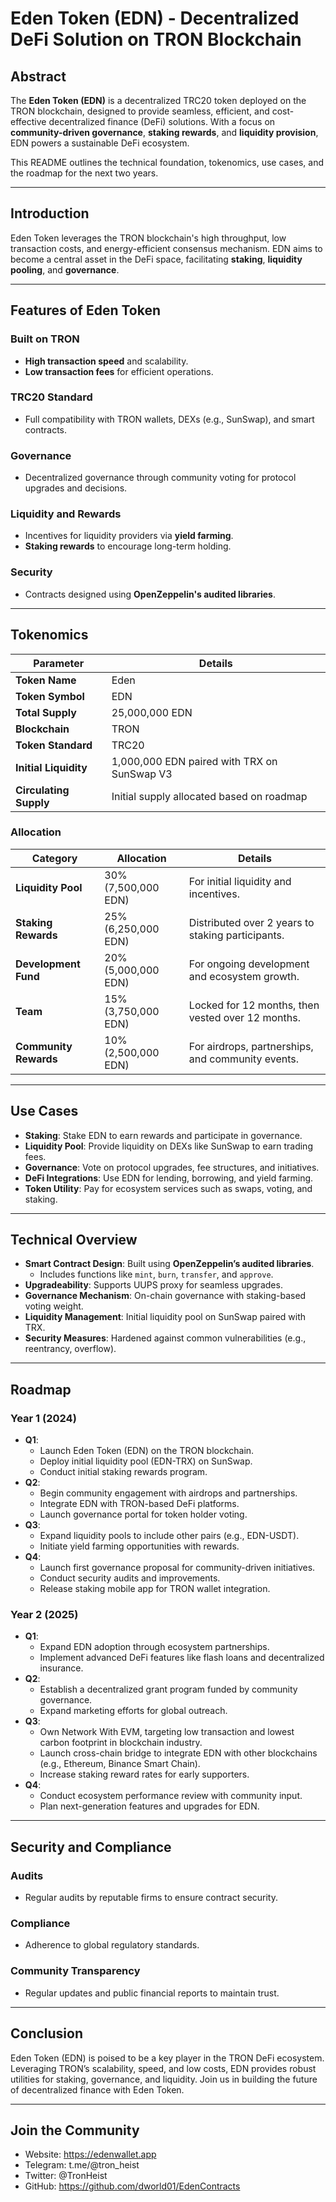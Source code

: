 # Eden Token (EDN) - Decentralized DeFi Solution on TRON Blockchain

## Abstract
The **Eden Token (EDN)** is a decentralized TRC20 token deployed on the TRON blockchain, designed to provide seamless, efficient, and cost-effective decentralized finance (DeFi) solutions. With a focus on **community-driven governance**, **staking rewards**, and **liquidity provision**, EDN powers a sustainable DeFi ecosystem.

This README outlines the technical foundation, tokenomics, use cases, and the roadmap for the next two years.

---

## Introduction
Eden Token leverages the TRON blockchain's high throughput, low transaction costs, and energy-efficient consensus mechanism. EDN aims to become a central asset in the DeFi space, facilitating **staking**, **liquidity pooling**, and **governance**.

---

## Features of Eden Token

### Built on TRON
- **High transaction speed** and scalability.
- **Low transaction fees** for efficient operations.

### TRC20 Standard
- Full compatibility with TRON wallets, DEXs (e.g., SunSwap), and smart contracts.

### Governance
- Decentralized governance through community voting for protocol upgrades and decisions.

### Liquidity and Rewards
- Incentives for liquidity providers via **yield farming**.
- **Staking rewards** to encourage long-term holding.

### Security
- Contracts designed using **OpenZeppelin's audited libraries**.

---

## Tokenomics

| **Parameter**         | **Details**                              |
|------------------------|------------------------------------------|
| **Token Name**         | Eden                                    |
| **Token Symbol**       | EDN                                     |
| **Total Supply**       | 25,000,000 EDN                          |
| **Blockchain**         | TRON                                    |
| **Token Standard**     | TRC20                                   |
| **Initial Liquidity**  | 1,000,000 EDN paired with TRX on SunSwap V3 |
| **Circulating Supply** | Initial supply allocated based on roadmap |

### Allocation

| **Category**          | **Allocation**      | **Details**                                   |
|-----------------------|---------------------|-----------------------------------------------|
| **Liquidity Pool**    | 30% (7,500,000 EDN) | For initial liquidity and incentives.         |
| **Staking Rewards**   | 25% (6,250,000 EDN) | Distributed over 2 years to staking participants. |
| **Development Fund**  | 20% (5,000,000 EDN) | For ongoing development and ecosystem growth. |
| **Team**              | 15% (3,750,000 EDN) | Locked for 12 months, then vested over 12 months. |
| **Community Rewards** | 10% (2,500,000 EDN) | For airdrops, partnerships, and community events. |

---

## Use Cases

- **Staking**: Stake EDN to earn rewards and participate in governance.
- **Liquidity Pool**: Provide liquidity on DEXs like SunSwap to earn trading fees.
- **Governance**: Vote on protocol upgrades, fee structures, and initiatives.
- **DeFi Integrations**: Use EDN for lending, borrowing, and yield farming.
- **Token Utility**: Pay for ecosystem services such as swaps, voting, and staking.

---

## Technical Overview

- **Smart Contract Design**: Built using **OpenZeppelin’s audited libraries**.
  - Includes functions like `mint`, `burn`, `transfer`, and `approve`.
- **Upgradeability**: Supports UUPS proxy for seamless upgrades.
- **Governance Mechanism**: On-chain governance with staking-based voting weight.
- **Liquidity Management**: Initial liquidity pool on SunSwap paired with TRX.
- **Security Measures**: Hardened against common vulnerabilities (e.g., reentrancy, overflow).

---

## Roadmap

### Year 1 (2024)
- **Q1**:
  - Launch Eden Token (EDN) on the TRON blockchain.
  - Deploy initial liquidity pool (EDN-TRX) on SunSwap.
  - Conduct initial staking rewards program.
- **Q2**:
  - Begin community engagement with airdrops and partnerships.
  - Integrate EDN with TRON-based DeFi platforms.
  - Launch governance portal for token holder voting.
- **Q3**:
  - Expand liquidity pools to include other pairs (e.g., EDN-USDT).
  - Initiate yield farming opportunities with rewards.
- **Q4**:
  - Launch first governance proposal for community-driven initiatives.
  - Conduct security audits and improvements.
  - Release staking mobile app for TRON wallet integration.

### Year 2 (2025)
- **Q1**:
  - Expand EDN adoption through ecosystem partnerships.
  - Implement advanced DeFi features like flash loans and decentralized insurance.
- **Q2**:
  - Establish a decentralized grant program funded by community governance.
  - Expand marketing efforts for global outreach.
- **Q3**:
  - Own Network With EVM, targeting low transaction and lowest carbon footprint in blockchain industry.
  - Launch cross-chain bridge to integrate EDN with other blockchains (e.g., Ethereum, Binance Smart Chain).
  - Increase staking reward rates for early supporters.
- **Q4**:
  - Conduct ecosystem performance review with community input.
  - Plan next-generation features and upgrades for EDN.

---

## Security and Compliance

### Audits
- Regular audits by reputable firms to ensure contract security.

### Compliance
- Adherence to global regulatory standards.

### Community Transparency
- Regular updates and public financial reports to maintain trust.

---

## Conclusion
Eden Token (EDN) is poised to be a key player in the TRON DeFi ecosystem. Leveraging TRON’s scalability, speed, and low costs, EDN provides robust utilities for staking, governance, and liquidity. Join us in building the future of decentralized finance with Eden Token.

---

## Join the Community
- Website: https://edenwallet.app
- Telegram: t.me/@tron_heist
- Twitter: @TronHeist
- GitHub: https://github.com/dworld01/EdenContracts
